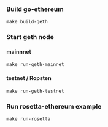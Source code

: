 ### Build go-ethereum
```
make build-geth
```

### Start geth node
#### mainnnet
```
make run-geth-mainnet
```
#### testnet / Ropsten
```
make run-geth-testnet
```

### Run rosetta-ethereum example
```
make run-rosetta
```

